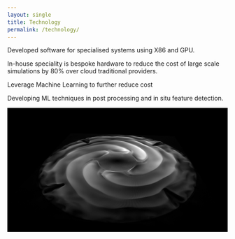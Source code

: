 ```yaml
---
layout: single
title: Technology
permalink: /technology/
---
```



Developed software for specialised systems using X86 and GPU.

In-house speciality is bespoke hardware to reduce the cost of large scale simulations by 80% over cloud traditional providers.

Leverage Machine Learning to further reduce cost

Developing ML techniques in post processing and in situ feature detection. 




![technology](/assets/images/krull.png)



